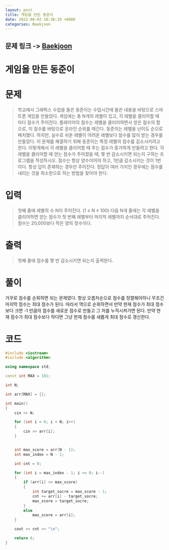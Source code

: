 ```yaml
---
layout: post
title: 게임을 만든 동준이
date: 2022-08-02 10:38:29 +0900
categories: Baekjoon
---
```


## 문제 링크 -> [Baekjoon](https://www.acmicpc.net/problem/2847)
# 게임을 만든 동준이

# 문제
> 학교에서 그래픽스 수업을 들은 동준이는 수업시간에 들은 내용을 바탕으로 스마트폰 게임을 만들었다. 게임에는 총 N개의 레벨이 있고, 각 레벨을 클리어할 때 마다 점수가 주어진다. 플레이어의 점수는 레벨을 클리어하면서 얻은 점수의 합으로, 이 점수를 바탕으로 온라인 순위를 매긴다. 동준이는 레벨을 난이도 순으로 배치했다. 하지만, 실수로 쉬운 레벨이 어려운 레벨보다 점수를 많이 받는 경우를 만들었다.
이 문제를 해결하기 위해 동준이는 특정 레벨의 점수를 감소시키려고 한다. 이렇게해서 각 레벨을 클리어할 때 주는 점수가 증가하게 만들려고 한다.
각 레벨을 클리어할 때 얻는 점수가 주어졌을 때, 몇 번 감소시키면 되는지 구하는 프로그램을 작성하시오. 점수는 항상 양수이어야 하고, 1만큼 감소시키는 것이 1번이다. 항상 답이 존재하는 경우만 주어진다. 정답이 여러 가지인 경우에는 점수를 내리는 것을 최소한으로 하는 방법을 찾아야 한다.

# 입력
> 첫째 줄에 레벨의 수 N이 주어진다. (1 ≤ N ≤ 100) 다음 N개 줄에는 각 레벨을 클리어하면 얻는 점수가 첫 번째 레벨부터 마지막 레벨까지 순서대로 주어진다. 점수는 20,000보다 작은 양의 정수이다.

# 출력
> 첫째 줄에 점수를 몇 번 감소시키면 되는지 출력한다.

# 풀이
거꾸로 점수를 순회하면 되는 문제였다. 항상 오름차순으로 점수를 정렬해야하니 무조건 마지막 점수는 최대 점수가 된다. 따라서 역으로 순회하면서 만약 현재 점수가 최대 점수보다 크면 -1 만큼의 점수를 새로운 점수로 만들고 그 차를 누적시켜가면 된다. 만약 현재 점수가 최대 점수보다 작다면 그냥 현재 점수를 새롭게 최대 점수로 갱신한다.

# 코드
```c++
#include <iostream>
#include <algorithm>

using namespace std;

const int MAX = 101;

int N;

int arr[MAX] = {};

int main()
{
	cin >> N;

	for (int i = 0; i < N; i++)
	{
		cin >> arr[i];
	}


	int max_score = arr[N - 1];
	int max_index = N - 1;

	int cnt = 0;

	for (int i = max_index - 1; i >= 0; i--)
	{
		if (arr[i] >= max_score)
		{
			int target_socre = max_score - 1;
			cnt += arr[i] - target_socre;
			max_score = target_socre;
		}
		else
			max_score = arr[i];
	}

	cout << cnt << "\n";

	return 0;
}
```